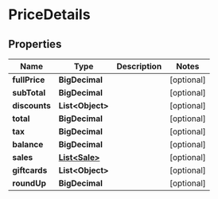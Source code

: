 

# PriceDetails


## Properties

| Name | Type | Description | Notes |
|------------ | ------------- | ------------- | -------------|
|**fullPrice** | **BigDecimal** |  |  [optional] |
|**subTotal** | **BigDecimal** |  |  [optional] |
|**discounts** | **List&lt;Object&gt;** |  |  [optional] |
|**total** | **BigDecimal** |  |  [optional] |
|**tax** | **BigDecimal** |  |  [optional] |
|**balance** | **BigDecimal** |  |  [optional] |
|**sales** | [**List&lt;Sale&gt;**](Sale.md) |  |  [optional] |
|**giftcards** | **List&lt;Object&gt;** |  |  [optional] |
|**roundUp** | **BigDecimal** |  |  [optional] |



